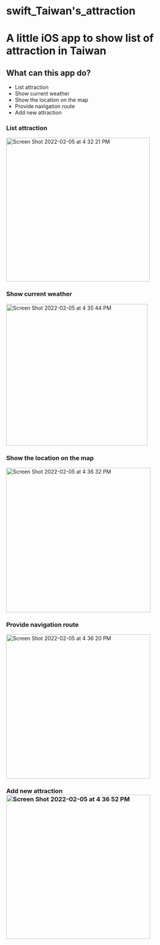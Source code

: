 # swift_Taiwan's_attraction
# A little iOS app to show list of attraction in Taiwan
## What can this app do?
- List attraction
- Show current weather
- Show the location on the map
- Provide navigation route
- Add new attraction

### List attraction
<img width="386" alt="Screen Shot 2022-02-05 at 4 32 21 PM" src="https://user-images.githubusercontent.com/79236612/152636300-d8a6677e-4006-475b-9004-290291a71125.png">

### Show current weather
<img width="380" alt="Screen Shot 2022-02-05 at 4 35 44 PM" src="https://user-images.githubusercontent.com/79236612/152636327-a4b8dfc0-9230-4c31-9f5e-cf3cc5a0426c.png">

### Show the location on the map
<img width="388" alt="Screen Shot 2022-02-05 at 4 36 32 PM" src="https://user-images.githubusercontent.com/79236612/152636349-7774dd54-5303-4c8e-9ef1-a213eddb2f1e.png">

### Provide navigation route
<img width="387" alt="Screen Shot 2022-02-05 at 4 36 20 PM" src="https://user-images.githubusercontent.com/79236612/152636375-40387f99-1233-4528-812b-c4fd1017e009.png">

### Add new attraction<img width="387" alt="Screen Shot 2022-02-05 at 4 36 52 PM" src="https://user-images.githubusercontent.com/79236612/152636403-8a477217-6945-4db2-a687-9fd0d203c233.png">


